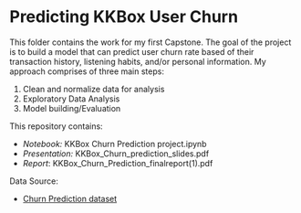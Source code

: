 # Predicting KKBox User Churn

This folder contains the work for my first Capstone. The goal of the project is to build a model that can predict user churn rate based of their transaction history, listening habits, and/or personal information. My approach comprises of three main steps:

  1. Clean and normalize data for analysis
  2. Exploratory Data Analysis
  3. Model building/Evaluation

This repository contains:

* _Notebook:_ KKBox Churn Prediction project.ipynb
* _Presentation:_ KKBox_Churn_prediction_slides.pdf
* _Report_: KKBox_Churn_Prediction_finalreport(1).pdf

Data Source:

* [Churn Prediction dataset](https://www.kaggle.com/competitions/kkbox-churn-prediction-challenge/data)
